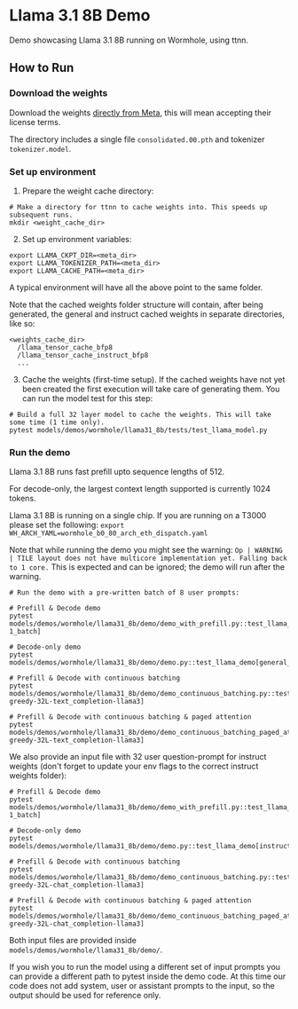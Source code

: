 # Llama 3.1 8B Demo

Demo showcasing Llama 3.1 8B running on Wormhole, using ttnn.

## How to Run

### Download the weights

Download the weights [directly from Meta](https://llama.meta.com/llama-downloads/), this will mean accepting their license terms.

The directory includes a single file `consolidated.00.pth` and tokenizer `tokenizer.model`.

### Set up environment

1. Prepare the weight cache directory:

```
# Make a directory for ttnn to cache weights into. This speeds up subsequent runs.
mkdir <weight_cache_dir>
```

2. Set up environment variables:
```
export LLAMA_CKPT_DIR=<meta_dir>
export LLAMA_TOKENIZER_PATH=<meta_dir>
export LLAMA_CACHE_PATH=<meta_dir>
```

A typical environment will have all the above point to the same folder.

Note that the cached weights folder structure will contain, after being generated, the general and instruct cached weights in separate directories, like so:

```
<weights_cache_dir>
  /llama_tensor_cache_bfp8
  /llama_tensor_cache_instruct_bfp8
  ...
```

3. Cache the weights (first-time setup).
If the cached weights have not yet been created the first execution will take care of generating them. You can run the model test for this step:

```
# Build a full 32 layer model to cache the weights. This will take some time (1 time only).
pytest models/demos/wormhole/llama31_8b/tests/test_llama_model.py
```

### Run the demo

Llama 3.1 8B runs fast prefill upto sequence lengths of 512.

For decode-only, the largest context length supported is currently 1024 tokens.

Llama 3.1 8B is running on a single chip. If you are running on a T3000 please set the following: `export WH_ARCH_YAML=wormhole_b0_80_arch_eth_dispatch.yaml`

Note that while running the demo you might see the warning: `Op | WARNING  | TILE layout does not have multicore implementation yet. Falling back to 1 core.` This is expected and can be ignored; the demo will run after the warning.

```
# Run the demo with a pre-written batch of 8 user prompts:

# Prefill & Decode demo
pytest models/demos/wormhole/llama31_8b/demo/demo_with_prefill.py::test_llama_demo[general_weights-1_batch]

# Decode-only demo
pytest models/demos/wormhole/llama31_8b/demo/demo.py::test_llama_demo[general_weights]

# Prefill & Decode with continuous batching
pytest models/demos/wormhole/llama31_8b/demo/demo_continuous_batching.py::test_LlamaModel_demo[batch_4-greedy-32L-text_completion-llama3]

# Prefill & Decode with continuous batching & paged attention
pytest models/demos/wormhole/llama31_8b/demo/demo_continuous_batching_paged_attention.py::test_LlamaModel_demo[batch_4-greedy-32L-text_completion-llama3]
```

We also provide an input file with 32 user question-prompt for instruct weights (don't forget to update your env flags to the correct instruct weights folder):
```
# Prefill & Decode demo
pytest models/demos/wormhole/llama31_8b/demo/demo_with_prefill.py::test_llama_demo[instruct_weights-1_batch]

# Decode-only demo
pytest models/demos/wormhole/llama31_8b/demo/demo.py::test_llama_demo[instruct_weights]

# Prefill & Decode with continuous batching
pytest models/demos/wormhole/llama31_8b/demo/demo_continuous_batching.py::test_LlamaModel_demo[batch_4-greedy-32L-chat_completion-llama3]

# Prefill & Decode with continuous batching & paged attention
pytest models/demos/wormhole/llama31_8b/demo/demo_continuous_batching_paged_attention.py::test_LlamaModel_demo[batch_4-greedy-32L-chat_completion-llama3]
```

Both input files are provided inside `models/demos/wormhole/llama31_8b/demo/`.

If you wish you to run the model using a different set of input prompts you can provide a different path to pytest inside the demo code. At this time our code does not add system, user or assistant prompts to the input, so the output should be used for reference only.
